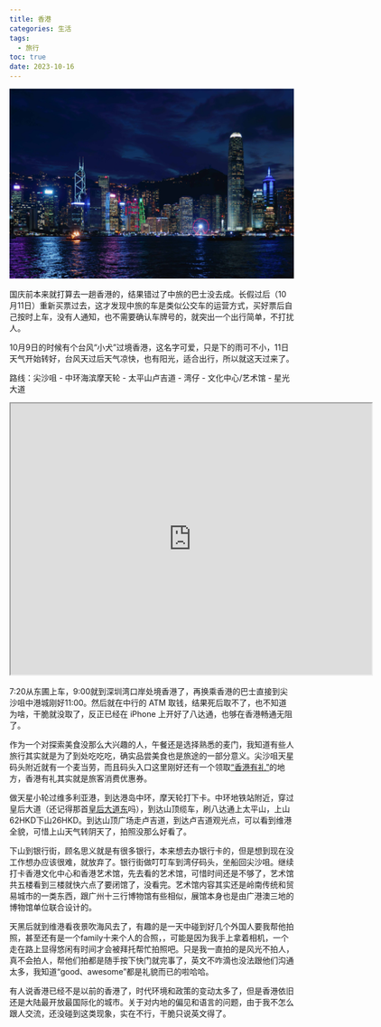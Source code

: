 ```yaml
---
title: 香港
categories: 生活
tags:
  - 旅行
toc: true
date: 2023-10-16
---
```


![Victoria Harbour](../images/2023/VictoriaHarbour.jpg)

国庆前本来就打算去一趟香港的，结果错过了中旅的巴士没去成。长假过后（10月11日）重新买票过去，这才发现中旅的车是类似公交车的运营方式，买好票后自己按时上车，没有人通知，也不需要确认车牌号的，就突出一个出行简单，不打扰人。

<!-- more -->

10月9日的时候有个台风“小犬”过境香港，这名字可爱，只是下的雨可不小，11日天气开始转好，台风天过后天气凉快，也有阳光，适合出行，所以就这天过来了。

路线：尖沙咀 - 中环海滨摩天轮 - 太平山卢吉道 - 湾仔 - 文化中心/艺术馆 - 星光大道

<iframe src="https://www.google.com/maps/d/u/0/embed?mid=1-CzImcNpEndykatlAr1VhIkKCZCs1eQ&ehbc=2E312F" width="640" height="480"></iframe>

7:20从东圃上车，9:00就到深圳湾口岸处境香港了，再换乘香港的巴士直接到尖沙咀中港城刚好11:00。然后就在中行的 ATM 取钱，结果死后取不了，也不知道为啥，干脆就没取了，反正已经在 iPhone 上开好了八达通，也够在香港畅通无阻了。

作为一个对探索美食没那么大兴趣的人，午餐还是选择熟悉的麦门，我知道有些人旅行其实就是为了到处吃吃吃，确实品尝美食也是旅途的一部分意义。尖沙咀天星码头附近就有一个麦当劳，而且码头入口这里刚好还有一个领取[“香港有礼”](https://www.discoverhongkong.cn/china/deals/hkgoodies.html)的地方，香港有礼其实就是旅客消费优惠券。

做天星小轮过维多利亚港，到达港岛中环，摩天轮打下卡。中环地铁站附近，穿过皇后大道（还记得那首[皇后大道东](https://www.youtube.com/watch?v=m9v6VIj500I)吗），到达山顶缆车，刷八达通上太平山，上山62HKD下山26HKD。到达山顶广场走卢吉道，到达卢吉道观光点，可以看到维港全貌，可惜上山天气转阴天了，拍照没那么好看了。

下山到银行街，顾名思义就是有很多银行，本来想去办银行卡的，但是想到现在没工作想办应该很难，就放弃了。银行街做叮叮车到湾仔码头，坐船回尖沙咀。继续打卡香港文化中心和香港艺术馆，先去看的艺术馆，可惜时间还是不够了，艺术馆共五楼看到三楼就快六点了要闭馆了，没看完。艺术馆内容其实还是岭南传统和贸易城市的一类东西，跟广州十三行博物馆有些相似，展馆本身也是由广港澳三地的博物馆单位联合设计的。

天黑后就到维港看夜景吹海风去了，有趣的是一天中碰到好几个外国人要我帮他拍照，甚至还有是一个family十来个人的合照，，可能是因为我手上拿着相机，一个走在路上显得悠闲有时间才会被拜托帮忙拍照吧。只是我一直拍的是风光不拍人，真不会拍人，帮他们拍都是随手按下快门就完事了，英文不咋滴也没法跟他们沟通太多，我知道“good、awesome”都是礼貌而已的啦哈哈。

有人说香港已经不是以前的香港了，时代环境和政策的变动太多了，但是香港依旧还是大陆最开放最国际化的城市。关于对内地的偏见和语言的问题，由于我不怎么跟人交流，还没碰到这类现象，实在不行，干脆只说英文得了。
